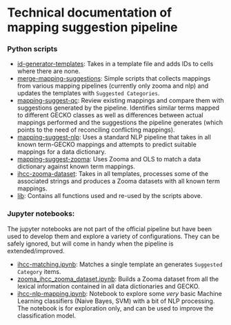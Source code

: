 # Technical documentation of mapping suggestion pipeline

### Python scripts

- [id-generator-templates](id-generator-templates): Takes in a template file and adds IDs to cells where there are none. 
- [merge-mapping-suggestions](merge-mapping-suggestions): Simple scripts that collects mappings from various mapping pipelines (currently only zooma and nlp) and updates the templates with `Suggested Categories`.
- [mapping-suggest-qc](mapping-suggest-qc): Review existing mappings and compare them with suggestions generated by the pipeline. Identifies similar terms mapped to different GECKO classes as well as differences between actual mappings performed and the suggestions the pipeline generates (which points to the need of reconciling conflicting mappings).
- [mapping-suggest-nlp](mapping-suggest-nlp): Uses a standard NLP pipeline that takes in all known term-GECKO mappings and attempts to predict suitable mappings for a data dictionary.
- [mapping-suggest-zooma](mapping-suggest-zooma): Uses Zooma and OLS to match a data dictionary against known term mappings.
- [ihcc-zooma-dataset](ihcc-zooma-dataset): Takes in all templates, processes some of the associated strings and produces a Zooma datasets with all known term mappings.
- [lib](lib): Contains all functions used and re-used by the scripts above.

### Jupyter notebooks:

The jupyter notebooks are not part of the official pipeline but have been used to develop them and explore a variety of configurations.
They can be safely ignored, but will come in handy when the pipeline is extended/improved.

- [ihcc-matching.ipynb](ihcc-matching.ipynb): Matches a single template an generates `Suggested Category` items.
- [zooma_ihcc_zooma_dataset.ipynb](zooma_ihcc_zooma_dataset.ipynb): Builds a Zooma dataset from all the lexical information contained in all data dictionaries and GECKO.
- [ihcc-nlp-mapping.ipynb](ihcc-nlp-mapping.ipynb): Notebook to explore some _very_ basic Machine Learning classifiers (Naive Bayes, SVM) with a bit of NLP processing. The notebook is for exploration only, and can be used to improve the classification model.

